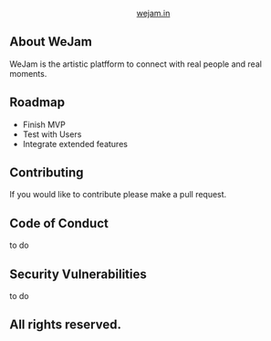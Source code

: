 <p align="center">
<a href="https//:wejam.in">wejam.in</a>
</p>

## About WeJam

WeJam is the artistic platfform to connect with real people and real moments.

## Roadmap

- Finish MVP
- Test with Users
- Integrate extended features

## Contributing

If you would like to contribute please make a pull request.


## Code of Conduct

to do

## Security Vulnerabilities

to do

## All rights reserved.

